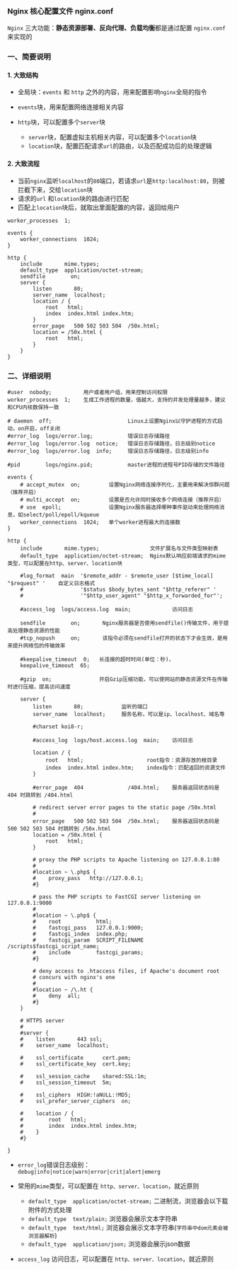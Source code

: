 ### Nginx 核心配置文件 nginx.conf
`Nginx` 三大功能：**静态资源部署、反向代理、负载均衡**都是通过配置 `nginx.conf` 来实现的

### 一、简要说明
#### 1. 大致结构
* 全局块：`events` 和 `http` 之外的内容，用来配置影响`nginx`全局的指令

* `events`块，用来配置网络连接相关内容

* `http`块，可以配置多个`server`块
  * `server`块，配置虚拟主机相关内容，可以配置多个`location`块
  * `location`块，配置匹配请求`url`的路由，以及匹配成功后的处理逻辑

#### 2. 大致流程
* 当前`nginx`监听`localhost`的`80`端口，若请求`url`是`http:localhost:80`，则被拦截下来，交给`location`块
* 请求的`url` 和`location`块的路由进行匹配
* 匹配上`location`块后，就取出里面配置的内容，返回给用户


```
worker_processes  1;        

events {
    worker_connections  1024;
}

http {
    include       mime.types;
    default_type  application/octet-stream;
    sendfile        on;
    server {
        listen       80;
        server_name  localhost;
        location / {
            root   html;
            index  index.html index.htm;
        }
        error_page   500 502 503 504  /50x.html;
        location = /50x.html {
            root   html;
        }
    }
}
```


### 二、详细说明
```
#user  nobody;          用户或者用户组，用来控制访问权限
worker_processes  1;    生成工作进程的数量，值越大，支持的并发处理量越多，建议和CPU内核数保持一致

# daemon  off;                        Linux上设置Nginx以守护进程的方式启动，on开启，off关闭
#error_log  logs/error.log;           错误日志存储路径
#error_log  logs/error.log  notice;   错误日志存储路径，日志级别notice
#error_log  logs/error.log  info;     错误日志存储路径，日志级别info

#pid        logs/nginx.pid;           master进程的进程号PID存储的文件路径

events {
    # accept_mutex  on;         设置Nginx网络连接序列化，主要用来解决惊群问题（推荐开启）
    # multi_accept  on;         设置是否允许同时接收多个网络连接（推荐开启）
    # use  epoll;               设置Nginx服务器选择哪种事件驱动来处理网络消息，如select/poll/epoll/kqueue
    worker_connections  1024;   单个worker进程最大的连接数 
}

http {
    include       mime.types;                文件扩展名与文件类型映射表
    default_type  application/octet-stream;  Nginx默认响应前端请求的mime类型，可以配置在http、server、location块

    #log_format  main  '$remote_addr - $remote_user [$time_local] "$request" '    自定义日志格式
    #                  '$status $body_bytes_sent "$http_referer" '
    #                  '"$http_user_agent" "$http_x_forwarded_for"';

    #access_log  logs/access.log  main;             访问日志

    sendfile        on;       Nginx服务器是否使用sendfile()传输文件，用于提高处理静态资源的性能          
    #tcp_nopush     on;       该指令必须在sendfile打开的状态下才会生效，是用来提升网络包的传输效率

    #keepalive_timeout  0;   长连接的超时时间(单位：秒)，
    keepalive_timeout  65;

    #gzip  on;               开启Gzip压缩功能，可以使网站的静态资源文件在传输时进行压缩，提高访问速度

    server {
        listen       80;            监听的端口
        server_name  localhost;     服务名称，可以是ip、localhost、域名等

        #charset koi8-r;

        #access_log  logs/host.access.log  main;    访问日志

        location / {                        
            root   html;                    root指令：资源存放的根目录  
            index  index.html index.htm;    index指令：匹配返回的资源文件
        }

        #error_page  404              /404.html;    服务器返回状态码是 404 时跳转到 /404.html

        # redirect server error pages to the static page /50x.html
        #
        error_page   500 502 503 504  /50x.html;    服务器返回状态码是 500 502 503 504 时跳转到 /50x.html
        location = /50x.html {
            root   html;            
        }

        # proxy the PHP scripts to Apache listening on 127.0.0.1:80
        #
        #location ~ \.php$ {
        #    proxy_pass   http://127.0.0.1;
        #}

        # pass the PHP scripts to FastCGI server listening on 127.0.0.1:9000
        #
        #location ~ \.php$ {
        #    root           html;
        #    fastcgi_pass   127.0.0.1:9000;
        #    fastcgi_index  index.php;
        #    fastcgi_param  SCRIPT_FILENAME  /scripts$fastcgi_script_name;
        #    include        fastcgi_params;
        #}

        # deny access to .htaccess files, if Apache's document root
        # concurs with nginx's one
        #
        #location ~ /\.ht {
        #    deny  all;
        #}
    }

    # HTTPS server
    #
    #server {
    #    listen       443 ssl;
    #    server_name  localhost;

    #    ssl_certificate      cert.pem;
    #    ssl_certificate_key  cert.key;

    #    ssl_session_cache    shared:SSL:1m;
    #    ssl_session_timeout  5m;

    #    ssl_ciphers  HIGH:!aNULL:!MD5;
    #    ssl_prefer_server_ciphers  on;

    #    location / {
    #        root   html;
    #        index  index.html index.htm;
    #    }
    #}

}
```


* `error_log`错误日志级别：`debug|info|notice|warn|error|crit|alert|emerg`

* 常用的`mime`类型，可以配置在 `http、server、location`，就近原则
  * `default_type  application/octet-stream;`   二进制流，浏览器会以下载附件的方式处理
  * `default_type  text/plain;`        浏览器会展示文本字符串
  * `default_type  text/html;`         浏览器会展示文本字符串(`字符串中dom元素会被浏览器解析`)
  * `default_type  application/json;`  浏览器会展示json数据      
  
* `access_log` 访问日志，可以配置在 `http、server、location`，就近原则
  